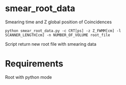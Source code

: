 smear_root_data
============
Smearing time and Z global position of Coincidences

`python smear_root_data.py -c CRT[ps] -z Z_FWMM[cm] -l SCANNER_LENGTH[cm] -n NUMBER_OF_VOLUME root_file`

Script return new root file with smearing data



Requirements
==========
Root with python mode

